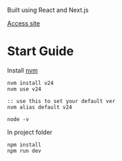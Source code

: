 Built using React and Next.js

[Access site](https://davidguo123456.github.io/d3m-2025-summer/)

# Start Guide

Install [nvm](https://github.com/nvm-sh/nvm?tab=readme-ov-file#installing-and-updating)

```
nvm install v24
nvm use v24

:: use this to set your default ver
nvm alias default v24 

node -v
```

In project folder

```
npm install
npm run dev
```


